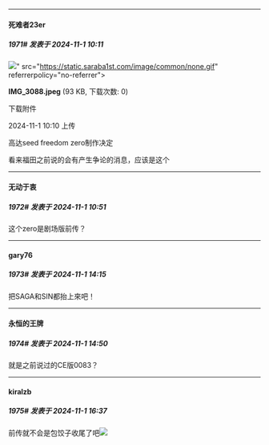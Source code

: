 ﻿
*****

####  死难者23er  
##### 1971#       发表于 2024-11-1 10:11

<img src="https://img.saraba1st.com/forum/202411/01/101054nwzwjuimc7tw0mh0.jpeg" referrerpolicy="no-referrer">" src="https://static.saraba1st.com/image/common/none.gif" referrerpolicy="no-referrer">

<strong>IMG_3088.jpeg</strong> (93 KB, 下载次数: 0)

下载附件

2024-11-1 10:10 上传

高达seed freedom zero制作决定

看来福田之前说的会有产生争论的消息，应该是这个


*****

####  无动于衷  
##### 1972#       发表于 2024-11-1 10:51

这个zero是剧场版前传？


*****

####  gary76  
##### 1973#       发表于 2024-11-1 14:15

把SAGA和SIN都抬上來吧！


*****

####  永恒的王牌  
##### 1974#       发表于 2024-11-1 14:50

就是之前说过的CE版0083？


*****

####  kiralzb  
##### 1975#       发表于 2024-11-1 16:37

前传就不会是包饺子收尾了吧<img src="https://static.saraba1st.com/image/smiley/face2017/037.png" referrerpolicy="no-referrer">

